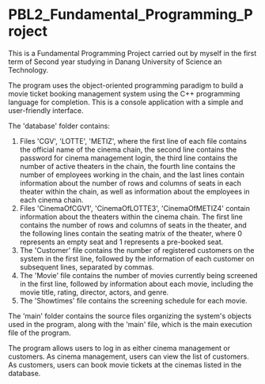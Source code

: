 # PBL2_Fundamental_Programming_Project
This is a Fundamental Programming Project carried out by myself in the first term of Second year studying in Danang University of Science an Technology.

The program uses the object-oriented programming paradigm to build a movie ticket booking management system using the C++ programming language for completion. This is a console application with a simple and user-friendly interface.

The 'database' folder contains:
1. Files 'CGV', 'LOTTE', 'METIZ', where the first line of each file contains the official name of the cinema chain, the second line contains the password for cinema management login, the third line contains the number of active theaters in the chain, the fourth line contains the number of employees working in the chain, and the last lines contain information about the number of rows and columns of seats in each theater within the chain, as well as information about the employees in each cinema chain.
2. Files 'CinemaOfCGV1', 'CinemaOfLOTTE3', 'CinemaOfMETIZ4' contain information about the theaters within the cinema chain. The first line contains the number of rows and columns of seats in the theater, and the following lines contain the seating matrix of the theater, where 0 represents an empty seat and 1 represents a pre-booked seat.
3. The 'Customer' file contains the number of registered customers on the system in the first line, followed by the information of each customer on subsequent lines, separated by commas.
4. The 'Movie' file contains the number of movies currently being screened in the first line, followed by information about each movie, including the movie title, rating, director, actors, and genre.
5. The 'Showtimes' file contains the screening schedule for each movie.

The 'main' folder contains the source files organizing the system's objects used in the program, along with the 'main' file, which is the main execution file of the program.

The program allows users to log in as either cinema management or customers. As cinema management, users can view the list of customers. As customers, users can book movie tickets at the cinemas listed in the database.
